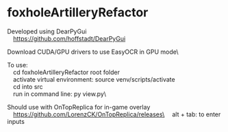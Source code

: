 # foxholeArtilleryRefactor
Developed using DearPyGui\
&emsp;https://github.com/hoffstadt/DearPyGui 

Download CUDA/GPU drivers to use EasyOCR in GPU mode\

To use:\
&emsp;cd foxholeArtilleryRefactor root folder\
&emsp;activate virtual environment: source venv/scripts/activate\
&emsp;cd into src\
&emsp;run in command line: py view.py\

Should use with OnTopReplica for in-game overlay\
&emsp;https://github.com/LorenzCK/OnTopReplica/releases\
&emsp;alt + tab: to enter inputs